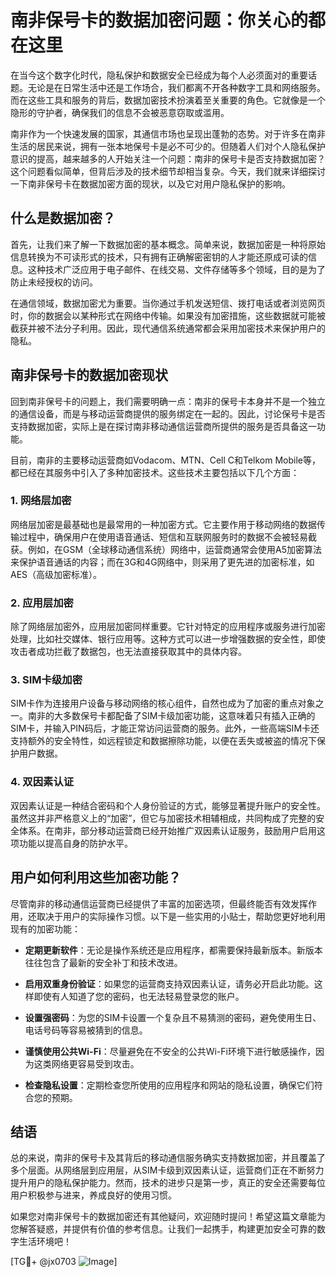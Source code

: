 # 南非保号卡的数据加密问题：你关心的都在这里

在当今这个数字化时代，隐私保护和数据安全已经成为每个人必须面对的重要话题。无论是在日常生活中还是工作场合，我们都离不开各种数字工具和网络服务。而在这些工具和服务的背后，数据加密技术扮演着至关重要的角色。它就像是一个隐形的守护者，确保我们的信息不会被恶意窃取或滥用。

南非作为一个快速发展的国家，其通信市场也呈现出蓬勃的态势。对于许多在南非生活的居民来说，拥有一张本地保号卡是必不可少的。但随着人们对个人隐私保护意识的提高，越来越多的人开始关注一个问题：南非的保号卡是否支持数据加密？这个问题看似简单，但背后涉及的技术细节却相当复杂。今天，我们就来详细探讨一下南非保号卡在数据加密方面的现状，以及它对用户隐私保护的影响。

## 什么是数据加密？

首先，让我们来了解一下数据加密的基本概念。简单来说，数据加密是一种将原始信息转换为不可读形式的技术，只有拥有正确解密密钥的人才能还原成可读的信息。这种技术广泛应用于电子邮件、在线交易、文件存储等多个领域，目的是为了防止未经授权的访问。

在通信领域，数据加密尤为重要。当你通过手机发送短信、拨打电话或者浏览网页时，你的数据会以某种形式在网络中传输。如果没有加密措施，这些数据就可能被截获并被不法分子利用。因此，现代通信系统通常都会采用加密技术来保护用户的隐私。

## 南非保号卡的数据加密现状

回到南非保号卡的问题上，我们需要明确一点：南非的保号卡本身并不是一个独立的通信设备，而是与移动运营商提供的服务绑定在一起的。因此，讨论保号卡是否支持数据加密，实际上是在探讨南非移动通信运营商所提供的服务是否具备这一功能。

目前，南非的主要移动运营商如Vodacom、MTN、Cell C和Telkom Mobile等，都已经在其服务中引入了多种加密技术。这些技术主要包括以下几个方面：

### 1. 网络层加密

网络层加密是最基础也是最常用的一种加密方式。它主要作用于移动网络的数据传输过程中，确保用户在使用语音通话、短信和互联网服务时的数据不会被轻易截获。例如，在GSM（全球移动通信系统）网络中，运营商通常会使用A5加密算法来保护语音通话的内容；而在3G和4G网络中，则采用了更先进的加密标准，如AES（高级加密标准）。

### 2. 应用层加密

除了网络层加密外，应用层加密同样重要。它针对特定的应用程序或服务进行加密处理，比如社交媒体、银行应用等。这种方式可以进一步增强数据的安全性，即使攻击者成功拦截了数据包，也无法直接获取其中的具体内容。

### 3. SIM卡级加密

SIM卡作为连接用户设备与移动网络的核心组件，自然也成为了加密的重点对象之一。南非的大多数保号卡都配备了SIM卡级加密功能，这意味着只有插入正确的SIM卡，并输入PIN码后，才能正常访问运营商的服务。此外，一些高端SIM卡还支持额外的安全特性，如远程锁定和数据擦除功能，以便在丢失或被盗的情况下保护用户数据。

### 4. 双因素认证

双因素认证是一种结合密码和个人身份验证的方式，能够显著提升账户的安全性。虽然这并非严格意义上的“加密”，但它与加密技术相辅相成，共同构成了完整的安全体系。在南非，部分移动运营商已经开始推广双因素认证服务，鼓励用户启用这项功能以提高自身的防护水平。

## 用户如何利用这些加密功能？

尽管南非的移动通信运营商已经提供了丰富的加密选项，但最终能否有效发挥作用，还取决于用户的实际操作习惯。以下是一些实用的小贴士，帮助您更好地利用现有的加密功能：

- **定期更新软件**：无论是操作系统还是应用程序，都需要保持最新版本。新版本往往包含了最新的安全补丁和技术改进。
  
- **启用双重身份验证**：如果您的运营商支持双因素认证，请务必开启此功能。这样即使有人知道了您的密码，也无法轻易登录您的账户。
  
- **设置强密码**：为您的SIM卡设置一个复杂且不易猜测的密码，避免使用生日、电话号码等容易被猜到的信息。
  
- **谨慎使用公共Wi-Fi**：尽量避免在不安全的公共Wi-Fi环境下进行敏感操作，因为这类网络更容易受到攻击。
  
- **检查隐私设置**：定期检查您所使用的应用程序和网站的隐私设置，确保它们符合您的预期。

## 结语

总的来说，南非的保号卡及其背后的移动通信服务确实支持数据加密，并且覆盖了多个层面。从网络层到应用层，从SIM卡级到双因素认证，运营商们正在不断努力提升用户的隐私保护能力。然而，技术的进步只是第一步，真正的安全还需要每位用户积极参与进来，养成良好的使用习惯。

如果您对南非保号卡的数据加密还有其他疑问，欢迎随时提问！希望这篇文章能为您解答疑惑，并提供有价值的参考信息。让我们一起携手，构建更加安全可靠的数字生活环境吧！

[TG💪+ @jx0703 ![Image](https://github.com/user-attachments/assets/dbca1d08-cadb-493c-b0ec-ad6f7a83f270)]